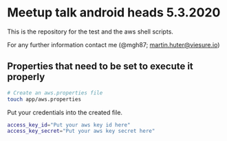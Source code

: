 # Meetup talk android heads 5.3.2020

This is the repository for the test and the aws shell scripts.

For any further information contact me (@mgh87; martin.huter@viesure.io)

## Properties that need to be set to execute it properly

```sh
# Create an aws.properties file
touch app/aws.properties
```

Put your credentials into the created file. 

```sh
access_key_id="Put your aws key id here"
access_key_secret="Put your aws key secret here"
```
